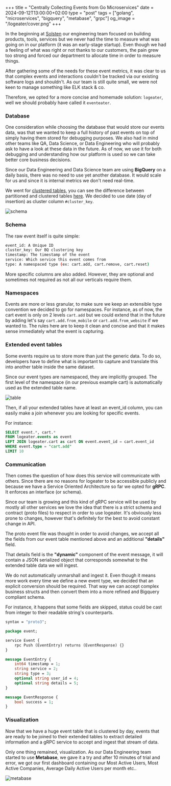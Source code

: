 +++
title = "Centrally Collecting Events from Go Microservices"
date = 2024-09-12T13:00:00+02:00
type = "post"
tags = ["golang", "microservices", "bigquery", "metabase", "grpc"]
og_image = "/logeater/cover.png"
+++

In the beginning at [Solsten](https://solsten.io) our engineering team focused on building products, tools, services but we never had the time to measure what was going on in our platform (it was an early-stage startup). Even though we had a feeling of what was right or not thanks to our customers, the pain grew too strong and forced our department to allocate time in order to measure things.

After gathering some of the needs for these event metrics, it was clear to us that complex events and interactions couldn't be tracked via our existing software logs and shouldn't. As our team is still quite small, we were not keen to manage something like ELK stack & co.

Therefore, we opted for a more concise and homemade solution: `logeater`, well we should probably have called it `eventeater`.

### Database

One consideration while choosing the database that would store our events data, was that we wanted to keep a full history of past events on top of simply having them stored for debugging purposes. We also had in mind other teams like QA, Data Science, or Data Engineering who will probably ask to have a look at these data in the future. As of now, we use it for both debugging and understanding how our platform is used so we can take better core business decisions.

Since our Data Engineering and Data Science team are using **BigQuery** on a daily basis, there was no need to use yet another database. It would scale for us and since it is internal metrics we don't need real-time.

We went for [clustered tables](https://cloud.google.com/bigquery/docs/clustered-tables), you can see the difference between partitioned and clustered tables [here](https://cloud.google.com/bigquery/docs/partitioned-tables#partitioning_versus_clustering). We decided to use date (day of insertion) as cluster column `#cluster_key`.

![schema](/logeater/events-table-example-1.png)

### Schema

The raw event itself is quite simple:

```bash
event_id: A Unique ID
cluster_key: Our BQ clustering key
timestamp: The timestamp of the event
service: Which service this event comes from
type: A namespaced type (ex: cart.add, cart.remove, cart.reset)
```

More specific columns are also added. However, they are optional and sometimes not required as not all our verticals require them.

### Namespaces

Events are more or less granular, to make sure we keep an extensible type convention we decided to go for namespaces. For instance, as of now, the cart event is only on 2 levels `cart.add` but we could extend that in the future by adding let's say `cart.add.from_mobile` or `cart.add.from_website` if we wanted to. The rules here are to keep it clean and concise and that it makes sense immediately what the event is capturing.

### Extended event tables

Some events require us to store more than just the generic data. To do so, developers have to define what is important to capture and translate this into another table inside the same dataset.

Since our event types are namespaced, they are implicitly grouped. The first level of the namespace (in our previous example cart) is automatically used as the extended table name.

![table](/logeater/events-list-table-example-1.png)

Then, if all your extended tables have at least an event_id column, you can easily make a join whenever you are looking for specific events.

For instance:

```sql
SELECT event.*, cart.*
FROM logeater.events as event
LEFT JOIN logeater.cart as cart ON event.event_id = cart.event_id
WHERE event.type = "cart.add"
LIMIT 10
```

### Communication

Then comes the question of how does this service will communicate with others. Since there are no reasons for logeater to be accessible publicly and because we have a Service Oriented Architecture so far we opted for **gRPC**. It enforces an interface (or schema).

Since our team is growing and this kind of gRPC service will be used by mostly all other services we love the idea that there is a strict schema and contract (proto files) to respect in order to use logeater. It's obviously less prone to changes, however that's definitely for the best to avoid constant change in API.

The proto event file was thought in order to avoid changes, we accept all the fields from our event table mentioned above and an additional **"details"** field.

That details field is the **"dynamic"** component of the event message, it will contain a JSON serialized object that corresponds somewhat to the extended table data we will ingest.

We do not automatically unmarshall and ingest it. Even though it means more work every time we define a new event type, we decided that an explicit conversion should be required. That way we can accept complex business structs and then convert them into a more refined and Bigquery compliant schema.

For instance, it happens that some fields are skipped, status could be cast from integer to their readable string's counterparts.

```proto
syntax = "proto3";

package event;

service Event {
    rpc Push (EventEntry) returns (EventResponse) {}
}

message EventEntry {
    int64 timestamp = 1;
    string service = 2;
    string type = 3;
    optional string user_id = 4;
    optional string details = 5;
}

message EventResponse {
    bool success = 1;
}
```

### Visualization

Now that we have a huge event table that is clustered by day, events that are ready to be joined to their extended tables to extract detailed information and a gRPC service to accept and ingest that stream of data.

Only one thing remained, visualization. As our Data Engineering team started to use **Metabase**, we gave it a try and after 10 minutes of trial and error, we got our first dashboard containing our Most Active Users, Most Active Companies, Average Daily Active Users per month etc..

![metabase](/logeater/events-metabase-example-1.png)
